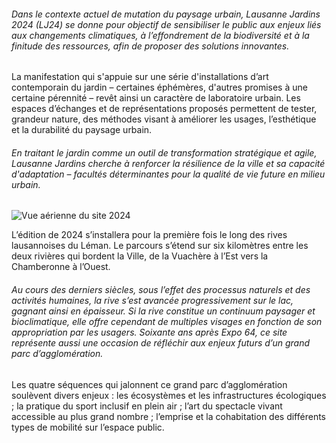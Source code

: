 <!-- vient avant la vidéo -->

###### Dans le contexte actuel de mutation du paysage urbain, Lausanne Jardins 2024 (LJ24) se donne pour objectif de sensibiliser le public aux enjeux liés aux changements climatiques, à l’effondrement de la biodiversité et à la finitude des ressources, afin de proposer des solutions innovantes. 

La manifestation qui s'appuie sur une série d'installations d’art contemporain du jardin – certaines éphémères, d'autres promises à une certaine pérennité – revêt ainsi un caractère de laboratoire urbain. Les espaces d’échanges et de représentations proposés permettent de tester, grandeur nature, des méthodes visant à améliorer les usages, l’esthétique et la durabilité du paysage urbain. 

###### En traitant le jardin comme un outil de transformation stratégique et agile, Lausanne Jardins cherche à renforcer la résilience de la ville et sa capacité d'adaptation – facultés déterminantes pour la qualité de vie future en milieu urbain.

<img id="plan" src="../images/01_basemap_ville.jpg" alt="Vue aérienne du site 2024">
<!-- ![Vue aérienne du site 2024](../images/01_basemap_ville.jpg) -->

L’édition de 2024 s’installera pour la première fois le long des rives lausannoises du Léman. Le parcours s’étend sur six kilomètres entre les deux rivières qui bordent la Ville, de la Vuachère à l’Est vers la Chamberonne à l’Ouest. 

###### Au cours des derniers siècles, sous l’effet des processus naturels et des activités humaines, la rive s’est avancée progressivement sur le lac, gagnant ainsi en épaisseur. Si la rive constitue un continuum paysager et bioclimatique, elle offre cependant de multiples visages en fonction de son appropriation par les usagers. Soixante ans après Expo 64, ce site représente aussi une occasion de réfléchir aux enjeux futurs d’un grand parc d’agglomération.

Les quatre séquences qui jalonnent ce grand parc d’agglomération soulèvent divers enjeux : les écosystèmes et les infrastructures écologiques ; la pratique du sport inclusif en plein air ; l’art du spectacle vivant accessible au plus grand nombre ; l’emprise et la cohabitation des différents types de mobilité sur l’espace public. 